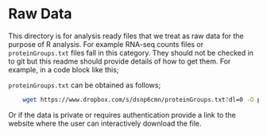 # Raw Data

This directory is for analysis ready files that we treat as raw data for the purpose of R analysis.  For example RNA-seq counts files or `proteinGroups.txt` files fall in this category.  They should not be checked in to git but this readme should provide details of how to get them.  For example, in a code block like this;

`proteinGroups.txt` can be obtained as follows;

```bash
	wget https://www.dropbox.com/s/dsnp6cmn/proteinGroups.txt?dl=0 -O proteinGroups.txt
```

Or if the data is private or requires authentication provide a link to the website where the user can interactively download the file.

